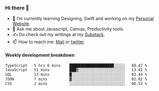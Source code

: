 ### Hi there 👋

- 🌱 I’m currently learning Designing, Swift and working on my [Personal Website](https://kvaishak.com/).
- 💬 Ask me about Javascript, Canvas,  Productivity tools. 
- :writing_hand: Do check out my writings at my [Substack](https://kvaishak.substack.com/).
- 📫 How to reach me: [Mail](mailto:vaishak.kaippanchery@gmail.com) or [twitter](https://twitter.com/kvaishack).


#### Weekly development breakdown

<!--START_SECTION:waka-->

```txt
TypeScript   5 hrs 6 mins    ████████████████████░░░░░   80.47 %
JavaScript   51 mins         ███▒░░░░░░░░░░░░░░░░░░░░░   13.41 %
SQL          13 mins         █░░░░░░░░░░░░░░░░░░░░░░░░   03.44 %
JSON         7 mins          ▓░░░░░░░░░░░░░░░░░░░░░░░░   02.02 %
CSS          2 mins          ░░░░░░░░░░░░░░░░░░░░░░░░░   00.53 %
```

<!--END_SECTION:waka-->
